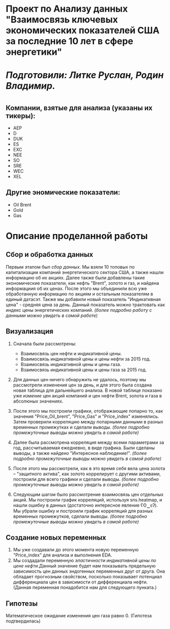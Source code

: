 # Проект по Анализу данных "Взаимосвязь ключевых экономических показателей США за последние 10 лет в сфере энергетики"
#
# _Подготовили: Литке Руслан, Родин Владимир._
#
## Компании, взятые для анализа (указаны их тикеры):
- AEP
- D
- DUK
- ES
- EXC
- NEE
- SO
- SRE 
- WEC
- XEL

## Другие эномические показатели:
- Oil Brent
- Gold
- Gas
#

# Описание проделанной работы

## Cбор и обработка данных
Первым этапом был _сбор данных_. Мы взяли 10 топовых по капитализации компаний энергетического сектора США, а также нашли информацию об их акциях. Далее также были добавлены такие 
экономические показатели, как нефть "Brent", золото и газ, и найдена информациия об их ценах. После этого мы объединили всю уже обработанную информацию по акциям и остальным показателям в единый датасэт. Также мы добавили новый показатель "Индикативная цена" - средняя цена за день. Данный показатель можно трактовать как индекс цены энергетических компаний.
_(более подробно работу с данными можно увидеть в самой работе)_

## Визуализация
1. Сначала были рассмотрены:
    - Взаимосвязь цен нефти и индикативной цены.
    - Взаимосвязь индикативной цены и цены нефти за 2015 год.
    - Взаимосвязь индикативной цены и цены газа.
    - Взаимосвязь индикативной цены и цены газа за 2015 год.

2. Для данных цен ничего обнаружить не удалось, поэтому мы рассмотрели изменения цен за день, и для этого была создана новая таблица для дальнейшего анализа. В новой таблице показано уже _измение_ цен акций компаний и цен нефти Brent, золота и газа в абсолюных значениях.

3. После этого мы построили графики, отображающие попарно то, как значения "Price_Oil_brent", "Price_Gas" и "Price_index" изменялись. Затем проверили корреляцию между попарными данными в разных временных промежутках и сделали выводы.
_(более подробно промежуточные выводы можно увидеть в самой работе)_

4. Далее была рассмотрена корреляция между всеми параметрами за год, рассчитываемая ежедневно, в виде графика. Были сделаны выводы, а также найдено "Интересное наблюдение!".
_(более подробно промежуточные выводы можно увидеть в самой работе)_

5. После этого мы рассмотрели, как в это время себя вела цена золота – "защитного актива", как золото коррелирует с другими активами, построили для всего графики и сделали выводы.
_(более подробно промежуточные выводы можно увидеть в самой работе)_

6. Следующим шагом было рассмотрение взаимосвязь цен отдельных акций. Мы построили график корреляций, используя sns.heatmap, и нашли ошибку в данных (достаточно интересное явление ʕʘ‿ಠʔ). Мы убрали ошибку и построили график корреляций для разных временных промежутков, сделали выводы.
 _(более подробно промежуточные выводы можно увидеть в самой работе)_
 
## Cоздание новых переменных
1. Мы уже создавали до этого момента новую переменную "Price_index" для анализа и выполнения EDA.
2. Мы создадали переменную _эластичности индикативной цены по цене нефти_.Данный значение будет нам показывать предельную зависимость цен данных эндогенных переменных друг от друга. Она обладает прогнозным свойством, посколько показывает потенциал дифференциала цен в зависимости от дифференциала нефти. (Данная переменная понадобится нам для следующего пунката.)

## Гипотезы
Математическое ожидание изменения цен газа равно 0. (Гипотеза подтвердилась)
